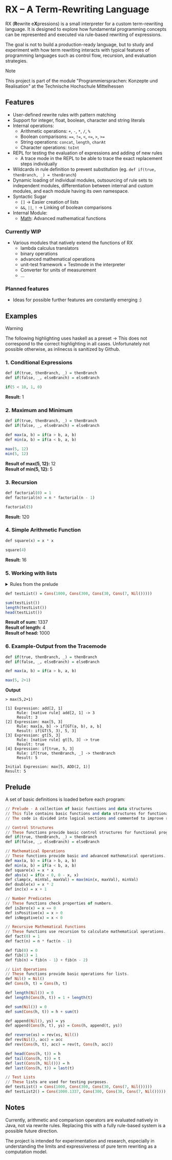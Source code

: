# RX – A Term-Rewriting Language

RX (**R**ewrite e**X**pressions) is a small interpreter for a custom term-rewriting language. It is designed to explore how fundamental programming concepts can be represented and executed via rule-based rewriting of expressions.

The goal is not to build a production-ready language, but to study and experiment with how term rewriting interacts with typical features of programming languages such as control flow, recursion, and evaluation strategies.

> [!NOTE]  
> This project is part of the module "Programmiersprachen: Konzepte und Realisation" at the Technische Hochschule Mittelhessen

## Features

- User-defined rewrite rules with pattern matching
- Support for integer, float, boolean, character and string literals
- Internal operations:
  - Arithmetic operations: `+`, `-`, `*`, `/`, `%`
  - Boolean comparisons: `==`, `!=`, `<`, `<=`, `>`, `>=`
  - String operations: `concat`, `length`, `charAt`
  - Character operations: `toInt`
- REPL for testing the evaluation of expressions and adding of new rules
  - A trace mode in the REPL to be able to trace the exact replacement steps individually
- Wildcards in rule definition to prevent substitution (eg. ``` def if(true, thenBranch, _) = thenBranch ```)
- Dynamic loading of individual modules, outsourcing of rule sets to independent modules, differentiation between internal and custom modules, and each module having its own namespace.
- Syntactic Sugar
  - ```[]``` -> Easier creation of lists
  - ```&&```, ```||```, ```!``` -> Linking of boolean comparisons
- Internal Module:
  - [Math](RX/src/main/resources/modules/Math.rx): Advanced mathematical functions

### Currently WIP
- Various modules that natively extend the functions of RX
  - lambda calculus translators
  - binary operations
  - advanced mathematical operations
  - unit-test framework + Testmode in the interpreter
  - Converter for units of measurement
  - ...

### Planned features

- Ideas for possible further features are constantly emerging :)

## Examples
> [!WARNING]  
> The following highlighting uses haskell as a preset -> This does not correspond to the correct highlighting in all cases. Unfortunately not possible otherwise, as inlinecss is sanitized by Github.
### 1. Conditional Expressions
```haskell
def if(true, thenBranch, _) = thenBranch
def if(false, _, elseBranch) = elseBranch

if(5 < 10, 1, 0)
```
**Result:** 1

### 2. Maximum and Minimum
```haskell
def if(true, thenBranch, _) = thenBranch
def if(false, _, elseBranch) = elseBranch

def max(a, b) = if(a > b, a, b)
def min(a, b) = if(a < b, a, b)

max(5, 12)
min(5, 12)
```
**Result of max(5, 12):** 12\
**Result of min(5, 12):** 5

### 3. Recursion
```haskell
def factorial(0) = 1
def factorial(n) = n * factorial(n - 1)

factorial(5)
```
**Result:** 120

### 4. Simple Arithmetic Function
```haskell
def square(x) = x * x

square(4)
```
**Result:** 16

### 5. Working with lists
<details>
  <summary>Rules from the prelude</summary>
    ```haskell
  
    def Nil() = Nil()
    def Cons(h, t) = Cons(h, t)
    
    def length(Nil()) = 0
    def length(Cons(h, t)) = 1 + length(t)
    
    def sum(Nil()) = 0
    def sum(Cons(h, t)) = h + sum(t)
    
    def reverse(xs) = rev(xs, Nil())
    def rev(Nil(), acc) = acc
    def rev(Cons(h, t), acc) = rev(t, Cons(h, acc))
    
    def head(Cons(h, t)) = h
    def tail(Cons(h, t)) = t
    def last(Cons(h, Nil())) = h
    def last(Cons(h, t)) = last(t)
    ```
</details>

```haskell
def testList() = Cons(1000, Cons(300, Cons(30, Cons(7, Nil()))))

sum(testList())
length(testList())
head(testList())
```
**Result of sum:** 1337\
**Result of length:** 4\
**Result of head:** 1000

### 6. Example-Output from the Tracemode
```haskell
def if(true, thenBranch, _) = thenBranch
def if(false, _, elseBranch) = elseBranch

def max(a, b) = if(a > b, a, b)

max(5, 2+1)
```
**Output**
```
> max(5,2+1)

[1] Expression: add[2, 1]
     Rule: [native rule] add[2, 1] -> 3
     Result: 3
[2] Expression: max[5, 3]
     Rule: max[a, b] -> if[GT(a, b), a, b]
     Result: if[GT(5, 3), 5, 3]
[3] Expression: gt[5, 3]
     Rule: [native rule] gt[5, 3] -> true
     Result: true
[4] Expression: if[true, 5, 3]
     Rule: if[true, thenBranch, _] -> thenBranch
     Result: 5

Initial Expression: max[5, ADD(2, 1)]
Result: 5
```


## Prelude
A set of basic definitions is loaded before each program:
```haskell
// Prelude - A collection of basic functions and data structures
// This file contains basic functions and data structures for functional programming.
// The code is divided into logical sections and commented to improve readability and maintainability.

// Control Structures
// These functions provide basic control structures for functional programming.
def if(true, thenBranch, _) = thenBranch
def if(false, _, elseBranch) = elseBranch

// Mathematical Operations
// These functions provide basic and advanced mathematical operations.
def max(a, b) = if(a > b, a, b)
def min(a, b) = if(a < b, a, b)
def square(x) = x * x
def abs(x) = if(x < 0, 0 - x, x)
def clamp(x, minVal, maxVal) = max(min(x, maxVal), minVal)
def double(x) = x * 2
def inc(x) = x + 1

// Number Predicates
// These functions check properties of numbers.
def isZero(x) = x == 0
def isPositive(x) = x > 0
def isNegative(x) = x < 0

// Recursive Mathematical Functions
// These functions use recursion to calculate mathematical operations.
def fact(0) = 1
def fact(n) = n * fact(n - 1)

def fib(0) = 0
def fib(1) = 1
def fib(n) = fib(n - 1) + fib(n - 2)

// List Operations
// These functions provide basic operations for lists.
def Nil() = Nil()
def Cons(h, t) = Cons(h, t)

def length(Nil()) = 0
def length(Cons(h, t)) = 1 + length(t)

def sum(Nil()) = 0
def sum(Cons(h, t)) = h + sum(t)

def append(Nil(), ys) = ys
def append(Cons(h, t), ys) = Cons(h, append(t, ys))

def reverse(xs) = rev(xs, Nil())
def rev(Nil(), acc) = acc
def rev(Cons(h, t), acc) = rev(t, Cons(h, acc))

def head(Cons(h, t)) = h
def tail(Cons(h, t)) = t
def last(Cons(h, Nil())) = h
def last(Cons(h, t)) = last(t)

// Test Lists
// These lists are used for testing purposes.
def testList() = Cons(1000, Cons(300, Cons(30, Cons(7, Nil()))))
def testList2() = Cons(1000.1337, Cons(300, Cons(30, Cons(7, Nil()))))
```

## Notes
Currently, arithmetic and comparison operators are evaluated natively in Java, not via rewrite rules. Replacing this with a fully rule-based system is a possible future direction.

The project is intended for experimentation and research, especially in understanding the limits and expressiveness of pure term rewriting as a computation model.
